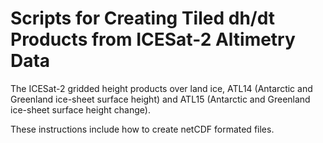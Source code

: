 # Scripts for Creating Tiled dh/dt Products from ICESat-2 Altimetry Data

The ICESat-2 gridded height products over land ice, ATL14 (Antarctic and Greenland ice-sheet surface height) and ATL15 (Antarctic and Greenland ice-sheet surface height change). 

These instructions include how to create netCDF formated files.  

